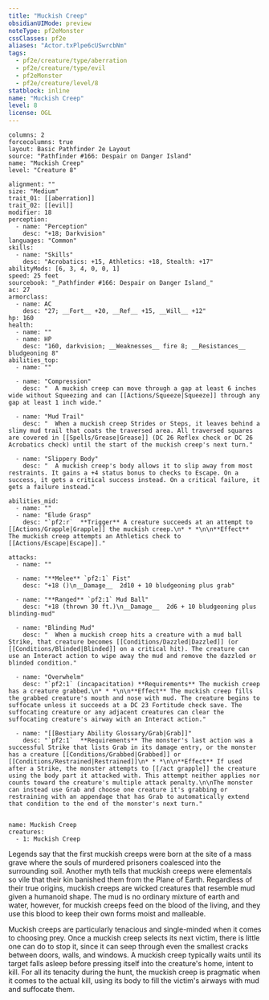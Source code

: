 ```yaml
---
title: "Muckish Creep"
obsidianUIMode: preview
noteType: pf2eMonster
cssClasses: pf2e
aliases: "Actor.txPlpe6cUSwrcbNm" 
tags:
  - pf2e/creature/type/aberration
  - pf2e/creature/type/evil
  - pf2eMonster
  - pf2e/creature/level/8
statblock: inline
name: "Muckish Creep"
level: 8
license: OGL
---
```


```statblock
columns: 2
forcecolumns: true
layout: Basic Pathfinder 2e Layout
source: "Pathfinder #166: Despair on Danger Island"
name: "Muckish Creep"
level: "Creature 8"

alignment: ""
size: "Medium"
trait_01: [[aberration]]
trait_02: [[evil]]
modifier: 18
perception:
  - name: "Perception"
    desc: "+18; Darkvision"
languages: "Common"
skills:
  - name: "Skills"
    desc: "Acrobatics: +15, Athletics: +18, Stealth: +17"
abilityMods: [6, 3, 4, 0, 0, 1]
speed: 25 feet
sourcebook: "_Pathfinder #166: Despair on Danger Island_"
ac: 27
armorclass:
  - name: AC
    desc: "27; __Fort__ +20, __Ref__ +15, __Will__ +12"
hp: 160
health:
  - name: ""
  - name: HP
    desc: "160, darkvision; __Weaknesses__ fire 8; __Resistances__ bludgeoning 8"
abilities_top:
  - name: ""

  - name: "Compression"
    desc: "  A muckish creep can move through a gap at least 6 inches wide without Squeezing and can [[Actions/Squeeze|Squeeze]] through any gap at least 1 inch wide."

  - name: "Mud Trail"
    desc: "  When a muckish creep Strides or Steps, it leaves behind a slimy mud trail that coats the traversed area. All traversed squares are covered in [[Spells/Grease|Grease]] (DC 26 Reflex check or DC 26 Acrobatics check) until the start of the muckish creep's next turn."

  - name: "Slippery Body"
    desc: "  A muckish creep's body allows it to slip away from most restraints. It gains a +4 status bonus to checks to Escape. On a success, it gets a critical success instead. On a critical failure, it gets a failure instead."

abilities_mid:
  - name: ""
  - name: "Elude Grasp"
    desc: "`pf2:r`  **Trigger** A creature succeeds at an attempt to [[Actions/Grapple|Grapple]] the muckish creep.\n* * *\n\n**Effect** The muckish creep attempts an Athletics check to [[Actions/Escape|Escape]]."

attacks:
  - name: ""

  - name: "**Melee** `pf2:1` Fist"
    desc: "+18 ()\n__Damage__  2d10 + 10 bludgeoning plus grab"

  - name: "**Ranged** `pf2:1` Mud Ball"
    desc: "+18 (thrown 30 ft.)\n__Damage__  2d6 + 10 bludgeoning plus blinding-mud"

  - name: "Blinding Mud"
    desc: "  When a muckish creep hits a creature with a mud ball Strike, that creature becomes [[Conditions/Dazzled|Dazzled]] (or [[Conditions/Blinded|Blinded]] on a critical hit). The creature can use an Interact action to wipe away the mud and remove the dazzled or blinded condition."

  - name: "Overwhelm"
    desc: "`pf2:1` (incapacitation) **Requirements** The muckish creep has a creature grabbed.\n* * *\n\n**Effect** The muckish creep fills the grabbed creature's mouth and nose with mud. The creature begins to suffocate unless it succeeds at a DC 23 Fortitude check save. The suffocating creature or any adjacent creatures can clear the suffocating creature's airway with an Interact action."

  - name: "[[Bestiary Ability Glossary/Grab|Grab]]"
    desc: "`pf2:1`  **Requirements** The monster's last action was a successful Strike that lists Grab in its damage entry, or the monster has a creature [[Conditions/Grabbed|Grabbed]] or [[Conditions/Restrained|Restrained]]\n* * *\n\n**Effect** If used after a Strike, the monster attempts to [[/act grapple]] the creature using the body part it attacked with. This attempt neither applies nor counts toward the creature's multiple attack penalty.\n\nThe monster can instead use Grab and choose one creature it's grabbing or restraining with an appendage that has Grab to automatically extend that condition to the end of the monster's next turn."
 
```

```encounter-table
name: Muckish Creep
creatures:
  - 1: Muckish Creep
```



Legends say that the first muckish creeps were born at the site of a mass grave where the souls of murdered prisoners coalesced into the surrounding soil. Another myth tells that muckish creeps were elementals so vile that their kin banished them from the Plane of Earth. Regardless of their true origins, muckish creeps are wicked creatures that resemble mud given a humanoid shape. The mud is no ordinary mixture of earth and water, however, for muckish creeps feed on the blood of the living, and they use this blood to keep their own forms moist and malleable.

Muckish creeps are particularly tenacious and single-minded when it comes to choosing prey. Once a muckish creep selects its next victim, there is little one can do to stop it, since it can seep through even the smallest cracks between doors, walls, and windows. A muckish creep typically waits until its target falls asleep before pressing itself into the creature's home, intent to kill. For all its tenacity during the hunt, the muckish creep is pragmatic when it comes to the actual kill, using its body to fill the victim's airways with mud and suffocate them.
